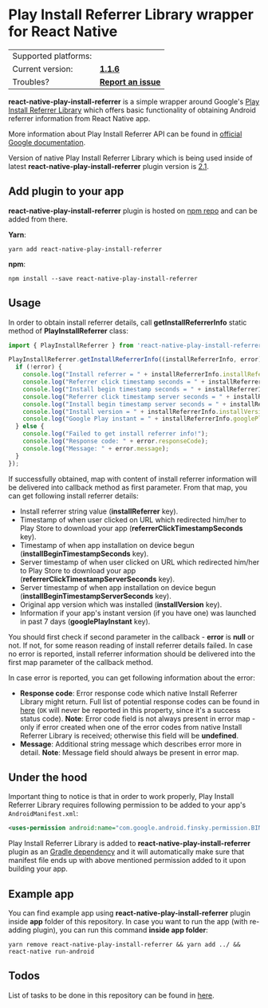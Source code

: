 # Play Install Referrer Library wrapper for React Native

<table>
    <tr>
        <td align="left">Supported platforms:</td>
        <td align="left"><img src="https://images-fe.ssl-images-amazon.com/images/I/21EctgvtXUL.png" width="16"></td>
    </tr>
    <tr>
        <td align="left">Current version:</td>
        <td align="left"><a href=../../releases/tag/v1.1.6><b>1.1.6</b></a></td>
    </tr>
    <tr>
        <td align="left">Troubles?</td>
        <td align="left"><a href="../../issues/new"><b>Report an issue</b></a></td>
    </tr>
</table>

**react-native-play-install-referrer** is a simple wrapper around Google's [Play Install Referrer Library](https://developer.android.com/google/play/installreferrer/library) which offers basic functionality of obtaining Android referrer information from React Native app.

More information about Play Install Referrer API can be found in [official Google documentation](https://developer.android.com/google/play/installreferrer/igetinstallreferrerservice).

Version of native Play Install Referrer Library which is being used inside of latest **react-native-play-install-referrer** plugin version is [2.1](https://mvnrepository.com/artifact/com.android.installreferrer/installreferrer/2.1).

## Add plugin to your app

**react-native-play-install-referrer** plugin is hosted on [npm repo](https://www.npmjs.com/package/react-native-play-install-referrer) and can be added from there.

**Yarn**:

```
yarn add react-native-play-install-referrer
```

**npm**:

```
npm install --save react-native-play-install-referrer
```

## Usage

In order to obtain install referrer details, call **getInstallReferrerInfo** static method of **PlayInstallReferrer** class:

```js
import { PlayInstallReferrer } from 'react-native-play-install-referrer';

PlayInstallReferrer.getInstallReferrerInfo((installReferrerInfo, error) => {
  if (!error) {
    console.log("Install referrer = " + installReferrerInfo.installReferrer);
    console.log("Referrer click timestamp seconds = " + installReferrerInfo.referrerClickTimestampSeconds);
    console.log("Install begin timestamp seconds = " + installReferrerInfo.installBeginTimestampSeconds);
    console.log("Referrer click timestamp server seconds = " + installReferrerInfo.referrerClickTimestampServerSeconds);
    console.log("Install begin timestamp server seconds = " + installReferrerInfo.installBeginTimestampServerSeconds);
    console.log("Install version = " + installReferrerInfo.installVersion);
    console.log("Google Play instant = " + installReferrerInfo.googlePlayInstant);
  } else {
    console.log("Failed to get install referrer info!");
    console.log("Response code: " + error.responseCode);
    console.log("Message: " + error.message);
  }
});
```

If successfully obtained, map with content of install referrer information will be delivered into callback method as first parameter. From that map, you can get following install referrer details:

- Install referrer string value (**installReferrer** key).
- Timestamp of when user clicked on URL which redirected him/her to Play Store to download your app (**referrerClickTimestampSeconds** key).
- Timestamp of when app installation on device begun (**installBeginTimestampSeconds** key).
- Server timestamp of when user clicked on URL which redirected him/her to Play Store to download your app (**referrerClickTimestampServerSeconds** key).
- Server timestamp of when app installation on device begun (**installBeginTimestampServerSeconds** key).
- Original app version which was installed (**installVersion** key).
- Information if your app's instant version (if you have one) was launched in past 7 days (**googlePlayInstant** key).

You should first check if second parameter in the callback - **error** is **null** or not. If not, for some reason reading of install referrer details failed. In case no error is reported, install referrer information should be delivered into the first map parameter of the callback method.

In case error is reported, you can get following information about the error:

- **Response code**: Error response code which native Install Referrer Library might return. Full list of potential response codes can be found in [here](https://developer.android.com/reference/com/android/installreferrer/api/InstallReferrerClient.InstallReferrerResponse) (`OK` will never be reported in this property, since it's a success status code). **Note**: Error code field is not always present in error map - only if error created when one of the error codes from native Install Referrer Library is received; otherwise this field will be **undefined**.
- **Message**: Additional string message which describes error more in detail. **Note**: Message field should always be present in error map.

## Under the hood

Important thing to notice is that in order to work properly, Play Install Referrer Library requires following permission to be added to your app's `AndroidManifest.xml`:

```xml
<uses-permission android:name="com.google.android.finsky.permission.BIND_GET_INSTALL_REFERRER_SERVICE"/>
```

Play Install Referrer Library is added to **react-native-play-install-referrer** plugin as an [Gradle dependency](./plugin/android/build.gradle#L30) and it will automatically make sure that manifest file ends up with above mentioned permission added to it upon building your app.

## Example app

You can find example app using **react-native-play-install-referrer** plugin inside **app** folder of this repository. In case you want to run the app (with re-adding plugin), you can run this command **inside app folder**:

```
yarn remove react-native-play-install-referrer && yarn add ../ && react-native run-android
```

## Todos

List of tasks to be done in this repository can be found in [here](./TODO.md).

